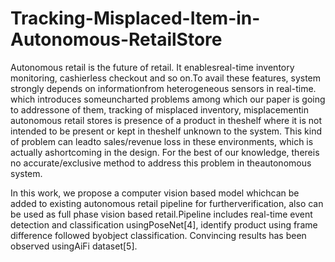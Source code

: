 # Tracking-Misplaced-Item-in-Autonomous-RetailStore


Autonomous retail is the future of retail. It enablesreal-time  inventory  monitoring,  cashierless  checkout  and  so  on.To  avail  these  features,  system  strongly  depends  on  informationfrom heterogeneous sensors in real-time. which introduces someuncharted problems among which our paper is going to addressone   of   them,   tracking   of   misplaced   inventory,   misplacementin  autonomous  retail  stores  is  presence  of  a  product  in  theshelf  where  it  is  not  intended  to  be  present  or  kept  in  theshelf  unknown  to  the  system.  This  kind  of  problem  can  leadto  sales/revenue  loss  in  these  environments,  which  is  actually  ashortcoming in the design. For the best of our knowledge, thereis  no  accurate/exclusive  method  to  address  this  problem  in  theautonomous  system.

In this work, we propose a computer vision based model whichcan  be  added  to  existing  autonomous  retail  pipeline  for  furtherverification,  also  can  be  used  as  full  phase  vision  based  retail.Pipeline includes real-time event detection and classification usingPoseNet[4],  identify  product  using  frame  difference  followed  byobject classification. Convincing results has been observed usingAiFi  dataset[5].
